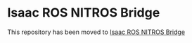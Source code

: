 # Isaac ROS NITROS Bridge

This repository has been moved to [Isaac ROS NITROS Bridge](https://github.com/NVIDIA-ISAAC-ROS/isaac_ros_nitros/blob/main/isaac_ros_nitros_bridge)
